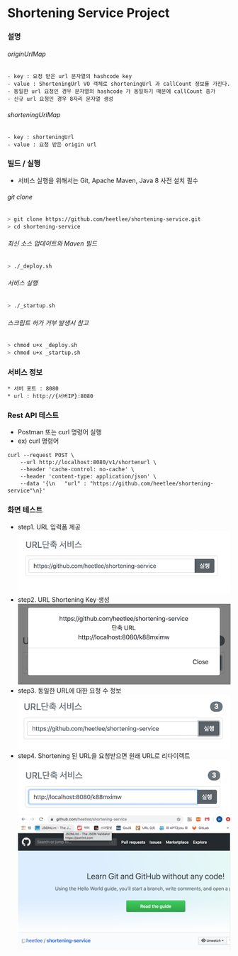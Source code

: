 # Shortening Service Project

### 설명
  ###### originUrlMap 
    - key : 요청 받은 url 문자열의 hashcode key
    - value : ShorteningUrl VO 객체로 shorteningUrl 과 callCount 정보를 가진다.
    - 동일한 url 요청인 경우 문자열의 hashcode 가 동일하기 때문에 callCount 증가
    - 신규 url 요청인 경우 8자리 문자열 생성
  ###### shorteningUrlMap
    - key : shorteningUrl
    - value : 요청 받은 origin url


### 빌드 / 실행
  - 서비스 실행을 위해서는 Git, Apache Maven, Java 8 사전 설치 필수
###### git clone 
```bash
> git clone https://github.com/heetlee/shortening-service.git
> cd shortening-service
```
###### 최신 소스 업데이트와 Maven 빌드
```bash
> ./_deploy.sh
```
###### 서비스 실행
```bash
> ./_startup.sh
```
###### 스크립트 허가 거부 발생시 참고
```bash
> chmod u+x _deploy.sh
> chmod u+x _startup.sh
```

### 서비스 정보

    * 서버 포트 : 8080
    * url : http://{서버IP}:8080


### Rest API 테스트
  - Postman 또는 curl 명령어 실행
  - ex) curl 명령어
  ```curl
  curl --request POST \
      --url http://localhost:8080/v1/shortenurl \
      --header 'cache-control: no-cache' \
      --header 'content-type: application/json' \
      --data '{\n	"url" : "https://github.com/heetlee/shortening-service"\n}'
  ```
  
### 화면 테스트
  - step1. URL 입력폼 제공
  ![step1](./step1.png)
  - step2. URL Shortening Key 생성
  ![step2](./step2.png)
  - step3. 동일한 URL에 대한 요청 수 정보
  ![step3](./step3.png)
  - step4. Shortening 된 URL을 요청받으면 원래 URL로 리다이렉트
  ![step4](./step4.png)
  ![step5](./step5.png)